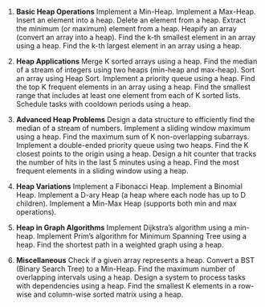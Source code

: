 1. **Basic Heap Operations**
    Implement a Min-Heap.
    Implement a Max-Heap.
    Insert an element into a heap.
    Delete an element from a heap.
    Extract the minimum (or maximum) element from a heap.
    Heapify an array (convert an array into a heap).
    Find the k-th smallest element in an array using a heap.
    Find the k-th largest element in an array using a heap.

2. **Heap Applications**
    Merge K sorted arrays using a heap.
    Find the median of a stream of integers using two heaps (min-heap and max-heap).
    Sort an array using Heap Sort.
    Implement a priority queue using a heap.
    Find the top K frequent elements in an array using a heap.
    Find the smallest range that includes at least one element from each of K sorted lists.
    Schedule tasks with cooldown periods using a heap.

3. **Advanced Heap Problems**
    Design a data structure to efficiently find the median of a stream of numbers.
    Implement a sliding window maximum using a heap.
    Find the maximum sum of K non-overlapping subarrays.
    Implement a double-ended priority queue using two heaps.
    Find the K closest points to the origin using a heap.
    Design a hit counter that tracks the number of hits in the last 5 minutes using a heap.
    Find the most frequent elements in a sliding window using a heap.

4. **Heap Variations**
    Implement a Fibonacci Heap.
    Implement a Binomial Heap.
    Implement a D-ary Heap (a heap where each node has up to D children).
    Implement a Min-Max Heap (supports both min and max operations).

5. **Heap in Graph Algorithms**
    Implement Dijkstra’s algorithm using a min-heap.
    Implement Prim’s algorithm for Minimum Spanning Tree using a heap.
    Find the shortest path in a weighted graph using a heap.

6. **Miscellaneous**
    Check if a given array represents a heap.
    Convert a BST (Binary Search Tree) to a Min-Heap.
    Find the maximum number of overlapping intervals using a heap.
    Design a system to process tasks with dependencies using a heap.
    Find the smallest K elements in a row-wise and column-wise sorted matrix using a heap.